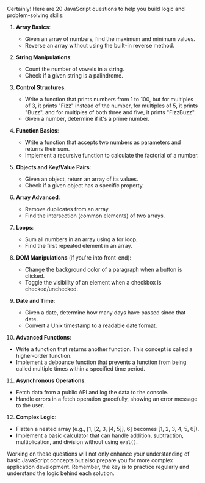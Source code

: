 Certainly! Here are 20 JavaScript questions to help you build logic and problem-solving skills:

1. **Array Basics**:

   - Given an array of numbers, find the maximum and minimum values.
   - Reverse an array without using the built-in reverse method.

2. **String Manipulations**:

   - Count the number of vowels in a string.
   - Check if a given string is a palindrome.

3. **Control Structures**:

   - Write a function that prints numbers from 1 to 100, but for multiples of 3, it prints "Fizz" instead of the number, for multiples of 5, it prints "Buzz", and for multiples of both three and five, it prints "FizzBuzz".
   - Given a number, determine if it's a prime number.

4. **Function Basics**:

   - Write a function that accepts two numbers as parameters and returns their sum.
   - Implement a recursive function to calculate the factorial of a number.

5. **Objects and Key/Value Pairs**:

   - Given an object, return an array of its values.
   - Check if a given object has a specific property.

6. **Array Advanced**:

   - Remove duplicates from an array.
   - Find the intersection (common elements) of two arrays.

7. **Loops**:

   - Sum all numbers in an array using a for loop.
   - Find the first repeated element in an array.

8. **DOM Manipulations** (if you're into front-end):

   - Change the background color of a paragraph when a button is clicked.
   - Toggle the visibility of an element when a checkbox is checked/unchecked.

9. **Date and Time**:

   - Given a date, determine how many days have passed since that date.
   - Convert a Unix timestamp to a readable date format.

10. **Advanced Functions**:

- Write a function that returns another function. This concept is called a higher-order function.
- Implement a debounce function that prevents a function from being called multiple times within a specified time period.

11. **Asynchronous Operations**:

- Fetch data from a public API and log the data to the console.
- Handle errors in a fetch operation gracefully, showing an error message to the user.

12. **Complex Logic**:

- Flatten a nested array (e.g., [1, [2, 3, [4, 5]], 6] becomes [1, 2, 3, 4, 5, 6]).
- Implement a basic calculator that can handle addition, subtraction, multiplication, and division without using `eval()`.

Working on these questions will not only enhance your understanding of basic JavaScript concepts but also prepare you for more complex application development. Remember, the key is to practice regularly and understand the logic behind each solution.
